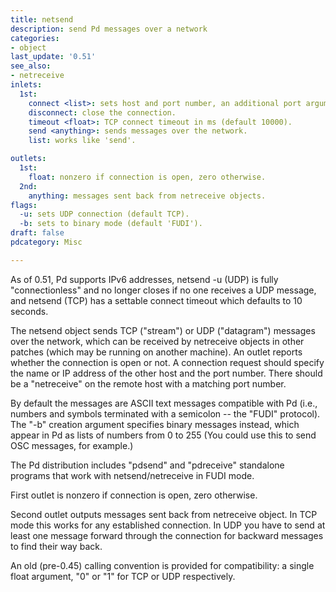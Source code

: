 ```yaml
---
title: netsend
description: send Pd messages over a network
categories:
- object
last_update: '0.51'
see_also:
- netreceive
inlets:
  1st:
    connect <list>: sets host and port number, an additional port argument can be set for messages sent back from the receiver.
    disconnect: close the connection.
    timeout <float>: TCP connect timeout in ms (default 10000).
    send <anything>: sends messages over the network.
    list: works like 'send'.

outlets:
  1st:
    float: nonzero if connection is open, zero otherwise.
  2nd:
    anything: messages sent back from netreceive objects.
flags:
  -u: sets UDP connection (default TCP).
  -b: sets to binary mode (default 'FUDI').
draft: false
pdcategory: Misc

---
```


As of 0.51, Pd supports IPv6 addresses, netsend -u (UDP) is fully "connectionless" and no longer closes if no one receives a UDP message, and netsend (TCP) has a settable connect timeout which defaults to 10 seconds.

The netsend object sends TCP ("stream") or UDP ("datagram") messages over the network, which can be received by netreceive objects in other patches (which may be running on another machine). An outlet reports whether the connection is open or not. A connection request should specify the name or IP address of the other host and the port number. There should be a "netreceive" on the remote host with a matching port number.

By default the messages are ASCII text messages compatible with Pd (i.e., numbers and symbols terminated with a semicolon -- the "FUDI" protocol). The "-b" creation argument specifies binary messages instead, which appear in Pd as lists of numbers from 0 to 255 (You could use this to send OSC messages, for example.)

The Pd distribution includes "pdsend" and "pdreceive" standalone programs that work with netsend/netreceive in FUDI mode.

First outlet is nonzero if connection is open, zero otherwise.

Second outlet outputs messages sent back from netreceive object. In TCP mode this works for any established connection. In UDP you have to send at least one message forward through the connection for backward messages to find their way back.

An old (pre-0.45) calling convention is provided for compatibility: a single float argument, "0" or "1" for TCP or UDP respectively.
